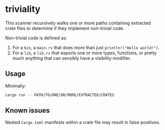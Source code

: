 # triviality

This scanner recursively walks one or more paths containing extracted crate
files to determine if they implement non-trivial code.

Non-trivial code is defined as:

1. For a `bin`, a `main.rs` that does more than just `println!("Hello world!")`.
2. For a `lib`, a `lib.rs` that exports one or more types, functions, or pretty
   much anything that can sensibly have a visibility modifier.

## Usage

Minimally:

```sh
cargo run -- PATH/TO/ONE/OR/MORE/EXTRACTED/CRATES
```

## Known issues

Nested `Cargo.toml` manifests within a crate file may result in false positives.
